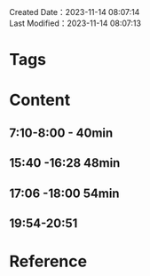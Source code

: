 Created Date：2023-11-14 08:07:14  
Last Modified：2023-11-14 08:07:13

# Tags

# Content

## 7:10-8:00 - 40min

## 15:40 -16:28 48min

## 17:06 -18:00 54min

## 19:54-20:51 

# Reference
